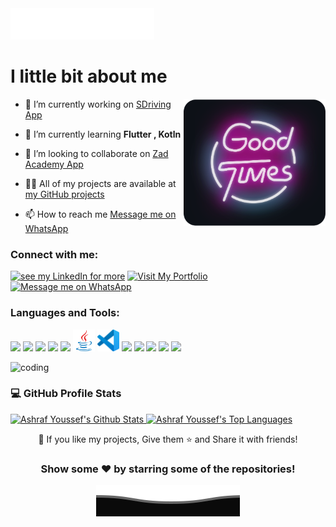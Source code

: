 
<!-- Any image aligned to the right. Beware the width -->
<!-- <img width="40%" align="right" alt="Github" src="https://raw.githubusercontent.com/onimur/.github/master/.resources/git-header.svg" /> -->
<img src="images/header.svg"/>

# I little bit about me

<img width="45%" align="right" alt="Github" src="images/good-times.svg" />

- 🔭 I’m currently working on [SDriving App](https://github.com/ashraf-youssef/SDriving)

- 🌱 I’m currently learning **Flutter , Kotln**

- 👯 I’m looking to collaborate on [Zad Academy App](https://github.com/ashraf-youssef/Zad)

- 👨‍💻 All of my projects are available at [my GitHub projects](https://github.com/ashraf-youssef)

- 📫 How to reach me  [Message me on WhatsApp](https://wa.me/201000286401)

<h3 align="left">Connect with me:</h3>

<p align="left">

  [![see my LinkedIn for more](https://img.shields.io/badge/LinkedIn-0077B5?style=for-the-badge&logo=linkedin&logoColor=white)](https://linkedin.com/in/https://www.linkedin.com/in/ashraf-youssef1)
  [![Visit My Portfolio](https://img.shields.io/badge/Portfolio-0a988b?style=for-the-badge&logo=google-chrome&logoColor=white)](https://ashraf-youssef-dev-jchffkk.gamma.site/ashrafyoussef)
  [![Message me on WhatsApp](https://img.shields.io/badge/WhatsApp-25D366?style=for-the-badge&logo=whatsapp&logoColor=white)](https://wa.me/201000286401)

</p>

<h3 align="left">Languages and Tools:</h3>
<p align="left"> 
<img src="https://www.vectorlogo.zone/logos/android/android-icon.svg" width="35"> 
<img src="https://www.vectorlogo.zone/logos/flutterio/flutterio-icon.svg" width="35"> 
<img src="https://www.vectorlogo.zone/logos/python/python-icon.svg" width="35"> 
<img src="https://www.vectorlogo.zone/logos/firebase/firebase-icon.svg" width="35"> 
<img src="https://www.vectorlogo.zone/logos/dartlang/dartlang-icon.svg" width="35"> 
<img src="https://raw.githubusercontent.com/devicons/devicon/master/icons/java/java-original.svg" width="35"> 
<img src="https://raw.githubusercontent.com/github/explore/80688e429a7d4ef2fca1e82350fe8e3517d3494d/topics/visual-studio-code/visual-studio-code.png" width="35"> 
<img src="https://www.vectorlogo.zone/logos/kotlinlang/kotlinlang-icon.svg" width="35"> 
<img src="https://www.vectorlogo.zone/logos/android/android-icon.svg" width="35"> 
<img src="https://www.vectorlogo.zone/logos/microsoft/microsoft-icon.svg" width="35"> 
<img src="https://www.vectorlogo.zone/logos/github/github-icon.svg" width="35"> 
<img src="https://www.vectorlogo.zone/logos/git-scm/git-scm-icon.svg" width="35"> 
</p>

![coding](https://user-images.githubusercontent.com/71633148/200880843-ad960161-2456-4941-84f9-a1ed8208a2bf.gif)

 <h3>💻 GitHub Profile Stats</h3>

<a href="https://github.com/ashraf-youssef/github-readme-stats">
  <img height="137px" alt="Ashraf Youssef's Github Stats"  src="https://github-readme-stats.vercel.app/api?username=ashraf-youssef&hide_title=false&hide_border=true&show_icons=true&include_all_commits=true&count_private=true&line_height=21&text_color=ffffff&title_color=ce09ec&icon_color=007ec6&bg_color=0,000000,130F40&theme=react" height="192px"/>
<img height="137px" alt="Ashraf Youssef's Top Languages" src="https://github-readme-stats.vercel.app/api/top-langs/?username=ashraf-youssef&hide=html&hide_title=false&hide_border=true&layout=compact&langs_count=6&exclude_repo=comp426,Redventures-Movie-Quotes&text_color=ffffff&title_color=ce09ec&icon_color=007ec6&bg_color=0,000000,130F40&theme=react"  height="192px"/>
</a>

<p align="center">💙 If you like my projects, Give them ⭐ and Share it with friends!</p>

<div align="center">
  
### Show some ❤️ by starring some of the repositories!
  
</div>

<p align="center">
        <img src="https://github.com/ashraf-youssef/ashraf-youssef/blob/main/images/Bottom.svg" alt="Github Stats" />
</p>
